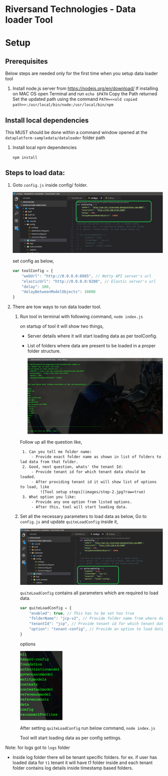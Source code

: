# Riversand Technologies -  Data loader Tool

# Setup

## Prerequisites

Below steps are needed only for the first time when you setup data loader tool

1. Install node.js server from https://nodejs.org/en/download/
If installing on MAC OS open Terminal and run 
        `echo $PATH`
        Copy the Path returned
        Set the updated path using the command `PATH=<<old copied path>>:/usr/local/bin/node:/usr/local/bin/npm`

## Install local dependencies

This MUST should be done within a command window opened at the `dataplatform-sampledata/dataloader` folder path

1. Install local npm dependencies
    
    `npm install`

## Steps to load data:

1. Goto `config.js` inside config/ folder.

    ![Tool config image](images/tool-config.jpg?raw=true)

    set config as below,
    
    ```javascript
    var toolConfig = {
        "webUrl": "http://0.0.0.0:8085", // Netty API server's url
        "elasticUrl": "http://0.0.0.0:9200", // Elastic server's url
        "delay": 100,
        "delayBetweenModelObjects": 10000
    }
    ```

2. There are tow ways to run data loader tool.

    1. Run tool in terminal with following command,
        `node index.js`

        on startup of tool it will show two things,
          - Server details where it will start loading data as per toolConfig.
          - List of folders where data are present to be loaded in a proper folder structure.

            ![Tool setup](images/step-1.jpg?raw=true)

        Follow up all the question like,

            1. Can you tell me folder name:
                - Provide exact folder name as shown in list of folders to lad data from that folder.
            2. Good, next question, whats' the tenant Id:
                - Provide tenant id for which tenant data should be loaded.
                - After providing tenant id it will show list of options to load, like
                    ![Tool setup steps](images/step-2.jpg?raw=true)
            3. What option you like:
                - Provide any one option from listed options.
                - After this, tool will start loading data.

    2. Set all the necessary parameters to load data as below,
        Go to `config.js` and update `quiteLoadConfig` inside it,

        ![Quite load config setup](images/quite-load-config.jpg?raw=true)

        `quiteLoadConfig` contains all parameters which are required to load data.
        ```javascript
        var quiteLoadConfig = {
            "enabled": true, // This has to be set has true
            "folderName": "jcp-v2", // Provide folder name from where data has to be loaded
            "tenantId": "jcp", // Provide tenant id for which tenant data should be loaded
            "option": "tenant-config", // Provide an option to load data as per below screen shot
        }
        ```

        options

        ![Data load options](images/data-load-options.jpg?raw=true "options")

        After setting `quiteLoadConfig` run below command,
            `node index.js`

        Tool will start loading data as per config settings.

    
Note: for logs got to `logs` folder

- Inside log folder there wll be tenant specific folders. 
    for ex. if user has loaded data for `t1` tenant it will have t1 folder inside and each tenant folder contains log details inside timestamp based folders.
